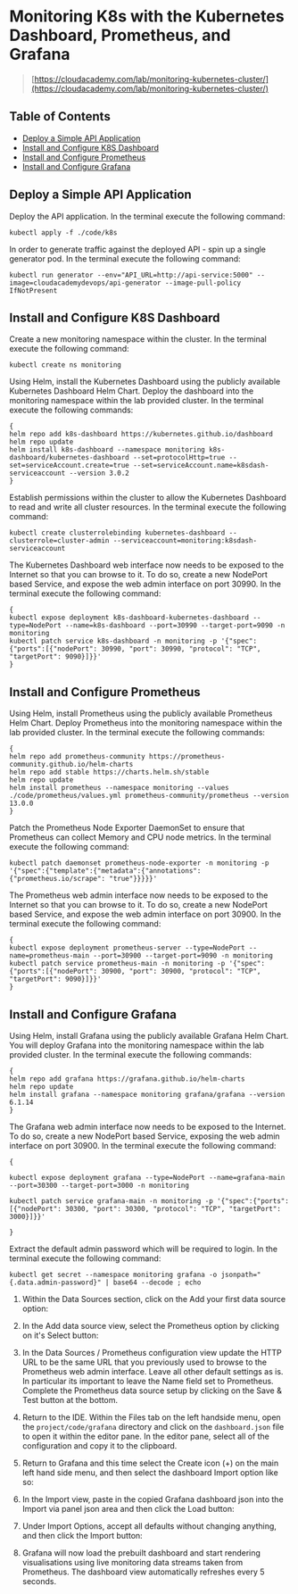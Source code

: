 # Monitoring K8s with the Kubernetes Dashboard, Prometheus, and Grafana

> [https://cloudacademy.com/lab/monitoring-kubernetes-cluster/](https://cloudacademy.com/lab/monitoring-kubernetes-cluster/)

## Table of Contents

<!-- START doctoc generated TOC please keep comment here to allow auto update -->
<!-- DON'T EDIT THIS SECTION, INSTEAD RE-RUN doctoc TO UPDATE -->

- [Deploy a Simple API Application](#deploy-a-simple-api-application)
- [Install and Configure K8S Dashboard](#install-and-configure-k8s-dashboard)
- [Install and Configure Prometheus](#install-and-configure-prometheus)
- [Install and Configure Grafana](#install-and-configure-grafana)

<!-- END doctoc generated TOC please keep comment here to allow auto update -->

## Deploy a Simple API Application

Deploy the API application.
In the terminal execute the following command:

```shell
kubectl apply -f ./code/k8s
```

In order to generate traffic against the deployed API - spin up a single generator pod.
In the terminal execute the following command:

```shell
kubectl run generator --env="API_URL=http://api-service:5000" --image=cloudacademydevops/api-generator --image-pull-policy IfNotPresent
```

## Install and Configure K8S Dashboard

Create a new monitoring namespace within the cluster.
In the terminal execute the following command:

```shell
kubectl create ns monitoring
```

Using Helm, install the Kubernetes Dashboard using the publicly available Kubernetes Dashboard Helm Chart.
Deploy the dashboard into the monitoring namespace within the lab provided cluster.
In the terminal execute the following commands:

```shell
{
helm repo add k8s-dashboard https://kubernetes.github.io/dashboard
helm repo update
helm install k8s-dashboard --namespace monitoring k8s-dashboard/kubernetes-dashboard --set=protocolHttp=true --set=serviceAccount.create=true --set=serviceAccount.name=k8sdash-serviceaccount --version 3.0.2
}
```

Establish permissions within the cluster to allow the Kubernetes Dashboard to read and write all cluster resources.
In the terminal execute the following command:

```shell
kubectl create clusterrolebinding kubernetes-dashboard --clusterrole=cluster-admin --serviceaccount=monitoring:k8sdash-serviceaccount
```

The Kubernetes Dashboard web interface now needs to be exposed to the Internet so that you can browse to it.
To do so, create a new NodePort based Service, and expose the web admin interface on port 30990.
In the terminal execute the following command:

```shell
{
kubectl expose deployment k8s-dashboard-kubernetes-dashboard --type=NodePort --name=k8s-dashboard --port=30990 --target-port=9090 -n monitoring
kubectl patch service k8s-dashboard -n monitoring -p '{"spec":{"ports":[{"nodePort": 30990, "port": 30990, "protocol": "TCP", "targetPort": 9090}]}}'
}
```

## Install and Configure Prometheus

Using Helm, install Prometheus using the publicly available Prometheus Helm Chart.
Deploy Prometheus into the monitoring namespace within the lab provided cluster.
In the terminal execute the following commands:

```shell
{
helm repo add prometheus-community https://prometheus-community.github.io/helm-charts
helm repo add stable https://charts.helm.sh/stable
helm repo update
helm install prometheus --namespace monitoring --values ./code/prometheus/values.yml prometheus-community/prometheus --version 13.0.0
}
```

Patch the Prometheus Node Exporter DaemonSet to ensure that Prometheus can collect Memory and CPU node metrics.
In the terminal execute the following command:

```shell
kubectl patch daemonset prometheus-node-exporter -n monitoring -p '{"spec":{"template":{"metadata":{"annotations":{"prometheus.io/scrape": "true"}}}}}'
```

The Prometheus web admin interface now needs to be exposed to the Internet so that you can browse to it.
To do so, create a new NodePort based Service, and expose the web admin interface on port 30900.
In the terminal execute the following command:

```shell
{
kubectl expose deployment prometheus-server --type=NodePort --name=prometheus-main --port=30900 --target-port=9090 -n monitoring
kubectl patch service prometheus-main -n monitoring -p '{"spec":{"ports":[{"nodePort": 30900, "port": 30900, "protocol": "TCP", "targetPort": 9090}]}}'
}
```

## Install and Configure Grafana

Using Helm, install Grafana using the publicly available Grafana Helm Chart.
You will deploy Grafana into the monitoring namespace within the lab provided cluster.
In the terminal execute the following commands:

```shell
{
helm repo add grafana https://grafana.github.io/helm-charts
helm repo update
helm install grafana --namespace monitoring grafana/grafana --version 6.1.14
}
```

The Grafana web admin interface now needs to be exposed to the Internet.
To do so, create a new NodePort based Service, exposing the web admin interface on port 30900.
In the terminal execute the following command:

```shell
{

kubectl expose deployment grafana --type=NodePort --name=grafana-main --port=30300 --target-port=3000 -n monitoring

kubectl patch service grafana-main -n monitoring -p '{"spec":{"ports":[{"nodePort": 30300, "port": 30300, "protocol": "TCP", "targetPort": 3000}]}}'

}
```

Extract the default admin password which will be required to login.
In the terminal execute the following command:

```shell
kubectl get secret --namespace monitoring grafana -o jsonpath="{.data.admin-password}" | base64 --decode ; echo
```

1. Within the Data Sources section, click on the Add your first data source option:
1. In the Add data source view, select the Prometheus option by clicking on it's Select button:
1. In the Data Sources / Prometheus configuration view update the HTTP URL to be the same URL that you previously used to browse to the Prometheus web admin interface.
   Leave all other default settings as is.
   In particular its important to leave the Name field set to Prometheus.
   Complete the Prometheus data source setup by clicking on the Save & Test button at the bottom.

1. Return to the IDE. Within the Files tab on the left handside menu, open the `project/code/grafana` directory and click on the `dashboard.json` file to open it within the editor pane.
   In the editor pane, select all of the configuration and copy it to the clipboard.
1. Return to Grafana and this time select the Create icon (+) on the main left hand side menu,
   and then select the dashboard Import option like so:
1. In the Import view, paste in the copied Grafana dashboard json into the Import via panel json area and then click the Load button:
1. Under Import Options, accept all defaults without changing anything, and then click the Import button:
1. Grafana will now load the prebuilt dashboard and start rendering visualisations using live monitoring data streams taken from Prometheus.
   The dashboard view automatically refreshes every 5 seconds.
